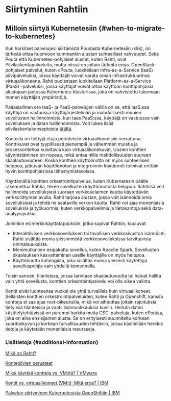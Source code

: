 
# Siirtyminen Rahtiin

## Milloin siirtyä Kubernetesiin {#when-to-migrate-to-kubernetes}

Kun harkitset palvelujesi siirtämistä Poudasta Kubernetesiin (k8s), on tärkeää ottaa huomioon
kummankin alustan suhteelliset vahvuudet. Sekä Pouta että Kubernetes-pohjaiset alustat, kuten Rahti, ovat Pilvilaskentapalveluita, mutta niissä on joitain tärkeitä eroja. OpenStack-pohjaiset palvelut, kuten
cPouta, luokitellaan Infra-as-a-Service (IaaS) pilvipalveluiksi, joissa käyttäjät voivat varata oman
infrastruktuurinsa virtuaalikoneena. Rahti puolestaan luokitellaan Platform-as-a-Service (PaaS) -palveluksi, jossa käyttäjät voivat ottaa
käyttöön konttipohjaisia alustojaan jaetussa Kubernetes-klusterissa, joka on vahvistettu tukemaan monen käyttäjän ympäristöjä.

Pääasiallinen ero IaaS- ja PaaS-palvelujen välillä on se, että IaaS:ssa käyttäjä on vastuussa
käyttöjärjestelmän ja mahdollisesti monien sovellusten hallinnoinnista, kun taas PaaS:ssa,
käyttäjä on vastuussa vain sovelluksen ja datan hallinnoinnista. Voit lukea lisää pilvilaskentakonsepteista [täältä](concepts.md).

Konteilla on tiettyjä etuja perinteisiin virtuaalikoneisiin verrattuna. Konttikuvat ovat tyypillisesti
pienempiä ja vähemmän muistia ja prosessoritehoa kuluttavia kuin virtuaalikonekuvat. Uusien konttien käynnistäminen on
nopeaa, mikä antaa niille mahdollisuuden suureen skaalautuvuuteen. Koska konttien käyttöönotto on myös suhteellisen helppoa, jatkuvan käyttöönoton ja integroinnin käytännöt toimivat erittäin hyvin konttipohjaisissa lähestymistavoissa.

Käyttämällä konttien orkestrointipalvelua, kuten Kubernetesin päälle rakennettua Rahtia, tekee sovellusten
käyttöönotosta helppoa. Rahtissa voit hallinnoida sovelluksiasi suoraan verkkoselaimen kautta käytettävän
verkkoliittymän avulla. Rahti tarjoaa alustan, jossa voit isännöidä omia sovelluksiasi ja tehdä ne
saataville verkon kautta. Rahti voi ajaa monenlaisia sovelluksia ja työkuormia, kuten verkkopalvelimia
ja tietokantoja sekä data-analyysiputkia.

Joihinkin esimerkkikäyttötapauksiin, jotka sopivat Rahtiin, kuuluvat:

* Interaktiivisen verkkosovelluksen tai tavallisen verkkosivuston isännöinti. Rahti sisältää monia
yleisimmistä verkkosovelluksissa tarvittavista ominaisuuksista.
* Monimutkainen esipakattu sovellus, kuten Apache Spark. Sovellusten skaalauksen kasvattaminen useille
käyttäjille on myös helppoa.
* Käyttöönotto katalogista, joka sisältää monia yleisesti käytettyjä sovelluspohjia vain yhdellä komennolla.

Toisin sanoen, tilanteissa, joissa tarvitaan skaalautuvuutta tai haluat hallita vain yhtä sovellusta, konttien
orkestrointipalvelu voi olla oikea valinta.

Kontit eivät luonteensa vuoksi ole yhtä turvallisia kuin virtuaalikoneet. Sellaisten konttien
orkestrointipalveluiden, kuten Rahti ja Openshift, kanssa kontteja ei saa ajaa root-oikeuksilla, mikä voi aiheuttaa
joitain rajoituksia tietyissä tilanteissa ja vaatii lisämuokkauksia kuviin. Herkän datan käsittelytehtävissä on
parempi harkita muita CSC-palveluja, kuten ePoutaa, joka on aina ensisijainen alusta. Se
on erityisesti suunniteltu korkean suorituskyvyn ja korkean turvallisuuden tehtäviin, joissa käsitellään herkkiä tietoja ja käytetään monenlaisia resursseja.

### Lisätietoja {#additional-information}

[Mikä on Rahti?](rahti-what-is.md)

[Kontepilvien perusteet](https://rahti-course.a3s.fi/index.html#1)

[Miksi käyttää kontteja vs. VM:itä? | VMware](https://www.vmware.com/topics/glossary/content/vms-vs-containers.html)

[Kontit vs. virtuaalikoneet (VM:t): Mitä eroa? | IBM](https://www.ibm.com/cloud/blog/containers-vs-vms)

[Palvelun siirtyminen Kubernetesista OpenShiftiin | IBM](https://developer.ibm.com/learningpaths/migrate-kubernetes-openshift/)
